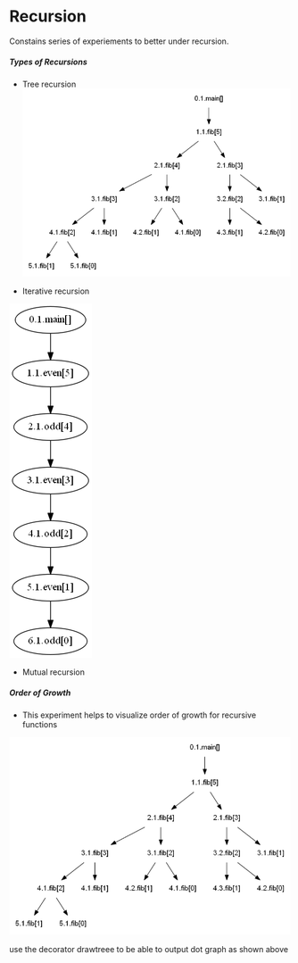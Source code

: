 # Recursion

Constains series of experiements to better under recursion.

##### Types of Recursions

- Tree recursion
![graph1](./exp-order-of-growth/func-graph/test-output/fib_5_order_of_growth.png? "Example of fibonacci recursion which grows into tree like shape ")

- Iterative recursion

![graph2](./exp-order-of-growth/func-graph/test-output/factorial_5.png? "Example of factorial recursion which grows into iterative (linear) like shape ")

- Mutual recursion

##### Order of Growth

- This experiment helps to visualize order of growth for recursive functions

![graph1](./exp-order-of-growth/func-graph/test-output/fib_5_order_of_growth.png? "Graph showing order of growth for fib(5)")

use the decorator drawtreee to be able to output dot graph as shown above 
